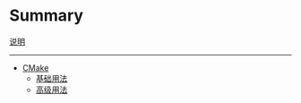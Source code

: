 # Summary

[说明](README.md)

---

- [CMake](cmake/README.md)
  - [基础用法](cmake/basic.md)
  - [高级用法](cmake/advanced.md)
